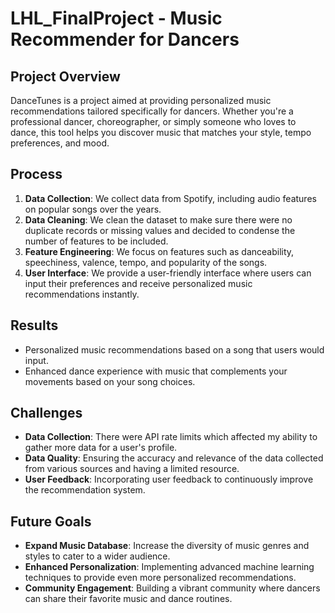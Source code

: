 # LHL_FinalProject - Music Recommender for Dancers

## Project Overview

DanceTunes is a project aimed at providing personalized music recommendations tailored specifically for dancers. Whether you're a professional dancer, choreographer, or simply someone who loves to dance, this tool helps you discover music that matches your style, tempo preferences, and mood.


## Process
1. **Data Collection**: We collect data from Spotify, including audio features on popular songs over the years.
2. **Data Cleaning**: We clean the dataset to make sure there were no duplicate records or missing values and decided to condense the number of features to be included.
3. **Feature Engineering**: We focus on features such as danceability, speechiness, valence, tempo, and popularity of the songs. 
4. **User Interface**: We provide a user-friendly interface where users can input their preferences and receive personalized music recommendations instantly.

## Results
- Personalized music recommendations based on a song that users would input.
- Enhanced dance experience with music that complements your movements based on your song choices.

## Challenges
- **Data Collection**: There were API rate limits which affected my ability to gather more data for a user's profile.
- **Data Quality**: Ensuring the accuracy and relevance of the data collected from various sources and having a limited resource.
- **User Feedback**: Incorporating user feedback to continuously improve the recommendation system.

## Future Goals
- **Expand Music Database**: Increase the diversity of music genres and styles to cater to a wider audience.
- **Enhanced Personalization**: Implementing advanced machine learning techniques to provide even more personalized recommendations.
- **Community Engagement**: Building a vibrant community where dancers can share their favorite music and dance routines.
